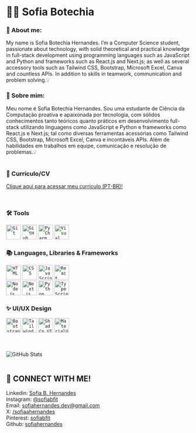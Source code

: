 # 👩‍💻 Sofia Botechia  

### 🌼 About me:  
  My name is Sofia Botechia Hernandes. I’m a Computer Science student, passionate about technology, with solid theoretical and practical knowledge in full-stack development using programming languages ​​such as JavaScript and Python and frameworks such as React.js and Next.js; as well as several accessory tools such as Tailwind CSS, Bootstrap, Microsoft Excel, Canva and countless APIs. In addition to skills in teamwork, communication and problem solving.💡

### 🌼 Sobre mim:  
  Meu nome é Sofia Botechia Hernandes. Sou uma estudante de Ciência da Computação proativa e apaixonada por tecnologia, com sólidos conhecimentos tanto teóricos quanto práticos em desenvolvimento full-stack utilizando linguagens como JavaScript e Python e frameworks como React.js e Next.js; tal como diversas ferramentas acessórias como Tailwind CSS, Bootstrap, Microsoft Excel, Canva e incontáveis APIs. Além de habilidades em trabalhos em equipe, comunicação e resolução de problemas.💡
<br>
<br>

### 💼 Currículo/CV
[Clique aqui para acessar meu currículo (PT-BR)!](https://drive.google.com/file/d/1nOn0r7VHjeGv3GHJRI8QbM3YTiqx3IOH/view?usp=drivesdk)

<br>

### 🛠 Tools
<div align="left">
	<code><img width="40" src="https://raw.githubusercontent.com/marwin1991/profile-technology-icons/refs/heads/main/icons/git.png" alt="Git" title="Git"/></code>
  <code><img width="40" src="https://raw.githubusercontent.com/marwin1991/profile-technology-icons/refs/heads/main/icons/github.png" alt="GitHub" title="GitHub"/></code>
	<code><img width="40" src="https://raw.githubusercontent.com/marwin1991/profile-technology-icons/refs/heads/main/icons/pycharm.png" alt="PyCharm" title="PyCharm"/></code>
	<code><img width="40" src="https://raw.githubusercontent.com/marwin1991/profile-technology-icons/refs/heads/main/icons/visual_studio_code.png" alt="Visual Studio Code" title="Visual Studio Code"/></code>
</div>

### 📚 Languages, Libraries & Frameworks
<div align="left">
	<code><img width="40" src="https://raw.githubusercontent.com/marwin1991/profile-technology-icons/refs/heads/main/icons/html.png" alt="HTML" title="HTML"/></code>
	<code><img width="40" src="https://raw.githubusercontent.com/marwin1991/profile-technology-icons/refs/heads/main/icons/css.png" alt="CSS" title="CSS"/></code>
	<code><img width="40" src="https://raw.githubusercontent.com/marwin1991/profile-technology-icons/refs/heads/main/icons/javascript.png" alt="JavaScript" title="JavaScript"/></code>
	<code><img width="40" src="https://raw.githubusercontent.com/marwin1991/profile-technology-icons/refs/heads/main/icons/react.png" alt="React" title="React"/></code>
  <br>
	<code><img width="40" src="https://raw.githubusercontent.com/marwin1991/profile-technology-icons/refs/heads/main/icons/node_js.png" alt="Node.js" title="Node.js"/></code>
	<code><img width="40" src="https://raw.githubusercontent.com/marwin1991/profile-technology-icons/refs/heads/main/icons/next_js.png" alt="Next.js" title="Next.js"/></code>
	<code><img width="40" src="https://raw.githubusercontent.com/marwin1991/profile-technology-icons/refs/heads/main/icons/python.png" alt="Python" title="Python"/></code>
  <code><img width="40" src="https://raw.githubusercontent.com/marwin1991/profile-technology-icons/refs/heads/main/icons/typescript.png" alt="TypeScript" title="TypeScript"/></code>
</div>

### ✨️ UI/UX Design
<div align="left">
	<code><img width="40" src="https://raw.githubusercontent.com/marwin1991/profile-technology-icons/refs/heads/main/icons/bootstrap.png" alt="Bootstrap" title="Bootstrap"/></code>
	<code><img width="40" src="https://raw.githubusercontent.com/marwin1991/profile-technology-icons/refs/heads/main/icons/tailwind_css.png" alt="Tailwind CSS" title="Tailwind CSS"/></code>
	<code><img width="40" src="https://raw.githubusercontent.com/marwin1991/profile-technology-icons/refs/heads/main/icons/shadcn_ui.png" alt="ShadCn UI" title="ShadCn UI"/></code>
	<code><img width="40" src="https://raw.githubusercontent.com/marwin1991/profile-technology-icons/refs/heads/main/icons/material_ui.png" alt="MaterialUI" title="MaterialUI"/></code>
</div>

<br>
<br>

![GitHub Stats](https://github-readme-stats.vercel.app/api?username=sofiahernandes&theme=graywhite&show_icons=true)
<br>
<br>

## 📩 CONNECT WITH ME!
Linkedin: [Sofia B. Hernandes](https://www.linkedin.com/in/sofia-botechia-hernandes-4a5379349?utm_source=share&utm_campaign=share_via&utm_content=profile&utm_medium=android_app)  
Instagram: [@sofiabfit](https://www.instagram.com/sofiabfit/)  
Email: [sofiahernandes.dev@gmail.com](mailto:sofiahernandes.dev@gmail.com)  
X: [/sofiaahernandes](https://x.com/sofiaahernandes)  
Pinterest: [sofiabfit](https://pin.it/5gRW2R2bW)  
Github: [sofiahernandes](https://github.com/sofiahernandes)
